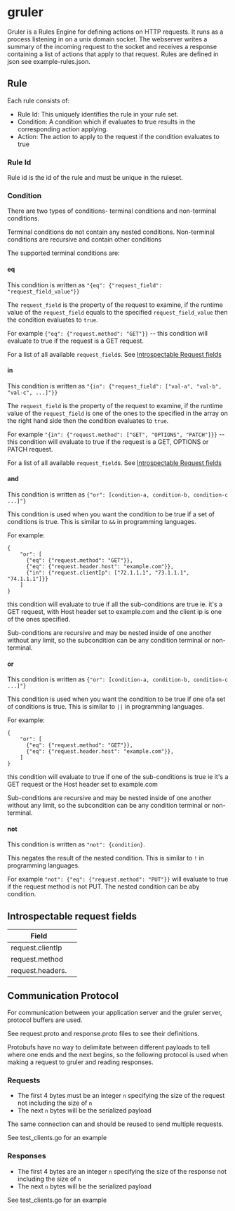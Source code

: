 # gruler

Gruler is a Rules Engine for defining actions on HTTP requests. It runs as a process listening in on a unix domain socket. 
The webserver writes a summary of the incoming request to the socket and receives a response containing a list of actions
that apply to that request. Rules are defined in json see example-rules.json.

## Rule
Each rule consists of:

- Rule Id: This uniquely identifies the rule in your rule set.
- Condition: A condition which if evaluates to true results in the corresponding action applying.
- Action: The action to apply to the request if the condition evaluates to true

### Rule Id

Rule id is the id of the rule and must be unique in the ruleset.

### Condition
There are two types of  conditions- terminal conditions and non-terminal conditions. 

Terminal conditions do not contain any nested conditions. Non-terminal conditions are recursive and contain other conditions

The supported terminal conditions are:

#### eq

This condition is written as `"{eq": {"request_field": "request_field_value"}}`

The `request_field` is the property of the request to examine, if the runtime value of the `request_field` 
equals to the specified `request_field_value` then the condition evaluates to `true`. 

For example `{"eq": {"request.method": "GET"}}` -- this condition will evaluate to true if the request is a GET request.

For a list of all available `request_field`s. See [Introspectable Request fields](#introspectable-request-fields)

#### in
This condition is written as `"{in": {"request_field": ["val-a", "val-b", "val-c", ...]"}}`

The `request_field` is the property of the request to examine, if the runtime value of the `request_field`
is one of the ones to the specified in the array on the right hand side then the condition evaluates to `true`.

For example `"{in": {"request.method": ["GET", "OPTIONS", "PATCH"]}}` -- this condition will evaluate to true if the 
request is a GET, OPTIONS or PATCH request.

For a list of all available `request_field`s. See [Introspectable Request fields](#introspectable-request-fields)

#### and
This condition is written as `{"or": [condition-a, condition-b, condition-c ...]"}`

This condition is used when you want the condition to be true if a set of conditions is true. This is similar to `&&` in
programming languages.

For example:
```
{
    "or": [
      {"eq": {"request.method": "GET"}},
      {"eq": {"request.header.host": "example.com"}},
      {"in": {"request.clientIp": ["72.1.1.1", "73.1.1.1", "74.1.1.1"]}}
    ]
}
```
this condition will evaluate to true if all the sub-conditions are true ie. it's a GET request, with Host header set 
to example.com and the client ip is one of the ones specified. 

Sub-conditions are recursive and may be nested inside of one another without any limit, so the subcondition can be any 
condition terminal or non-terminal.

#### or
This condition is written as `{"or": [condition-a, condition-b, condition-c ...]"}`

This condition is used when you want the condition to be true if one ofa set of conditions is true.
This is similar to `||` in programming languages.

For example:
```
{
    "or": [
      {"eq": {"request.method": "GET"}},
      {"eq": {"request.header.host": "example.com"}},
    ]
}
```
this condition will evaluate to true if one of the sub-conditions is true ie it's a GET request or the Host header set
to example.com

Sub-conditions are recursive and may be nested inside of one another without any limit, so the subcondition can be any
condition terminal or non-terminal.

#### not
This condition is written as `"not": {condition}`.

This negates the result of the nested condition. This is similar to `!` in programming languages.

For example `"not": {"eq": {"request.method": "PUT"}}` will evaluate to true if the request method is not PUT. The
nested condition can be aby condition.

## Introspectable request fields

| Field  |   |
|---|---|
| request.clientIp  |    |
| request.method  |   |
| request.headers.<header-name>  |   |


## Communication Protocol

For communication between your application server and the gruler server, protocol buffers are used.

See request.proto and response.proto files to see their definitions.

Protobufs have no way to delimitate between different payloads to tell where one ends and the next begins, 
so the following protocol is used when making a request to gruler and reading responses.

### Requests
- The first 4 bytes must be an integer `n` specifying the size of the request not including the size of `n`
- The next `n` bytes will be the serialized payload

The same connection can and should be reused to send multiple requests. 

See test_clients.go for an example

### Responses
- The first 4 bytes are an integer `n` specifying the size of the response not including the size of `n`
- The next `n` bytes will be the serialized payload

See test_clients.go for an example
